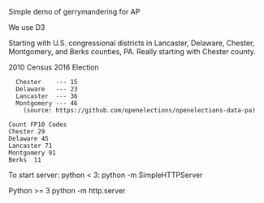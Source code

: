 Simple demo of gerrymandering for AP

We use D3


Starting with U.S. congressional districts in Lancaster, Delaware, Chester, Montgomery, and Berks counties, PA.
  Really starting with Chester county. 
  
  2010 Census
  2016 Election
  
```County code data:
  Chester    --- 15
  Delaware   --- 23
  Lancaster  --- 36
  Montgomery --- 46
    (source: https://github.com/openelections/openelections-data-pa)
```
```
Count FP10 Codes
Chester 29
Delaware 45
Lancaster 71
Montgomery 91
Berks  11
```

To start server:
python < 3:
python -m SimpleHTTPServer

Python >= 3
python -m http.server

